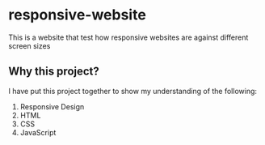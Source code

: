 # responsive-website

This is a website that test how responsive websites are against different screen sizes

## Why this project?

I have put this project together to show my understanding of the following:

1. Responsive Design
2. HTML
3. CSS
4. JavaScript
